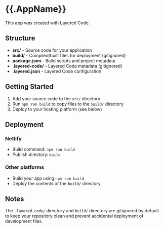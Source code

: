 # {{.AppName}}

This app was created with Layered Code.

## Structure

- **src/** - Source code for your application
- **build/** - Compiled/built files for deployment (gitignored)
- **package.json** - Build scripts and project metadata
- **.layered-code/** - Layered Code metadata (gitignored)
- **.layered.json** - Layered Code configuration

## Getting Started

1. Add your source code to the `src/` directory
2. Run `npm run build` to copy files to the `build/` directory
3. Deploy to your hosting platform (see below)

## Deployment

### Netlify
- Build command: `npm run build`
- Publish directory: `build`

### Other platforms
- Build your app using `npm run build`
- Deploy the contents of the `build/` directory

## Notes

The `.layered-code/` directory and `build/` directory are gitignored by default to keep your repository clean and prevent accidental deployment of development files.